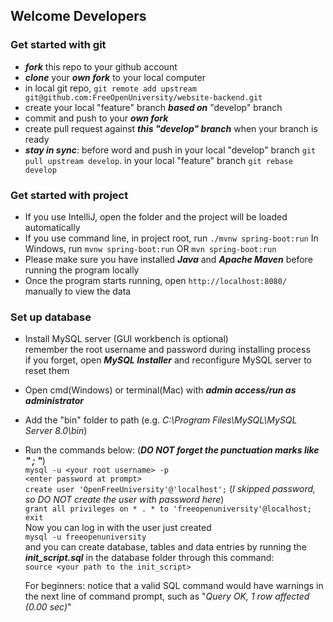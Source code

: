 ## Welcome Developers

### Get started with git
- ***fork*** this repo to your github account
- ***clone*** your ***own fork*** to your local computer
- in local git repo, ```git remote add upstream git@github.com:FreeOpenUniversity/website-backend.git```
- create your local "feature" branch ***based on*** "develop" branch
- commit and push to your ***own fork***
- create pull request against ***this "develop" branch*** when your branch is ready
- ***stay in sync***: before word and push
  in your local "develop" branch ```git pull upstream develop```.
  in your local "feature" branch ```git rebase develop```

### Get started with project
- If you use IntelliJ, open the folder and the project will be loaded automatically
- If you use command line, in project root, run ```./mvnw spring-boot:run``` In Windows, run ```mvnw spring-boot:run``` OR ```mvn spring-boot:run```
- Please make sure you have installed ***Java*** and ***Apache Maven*** before running the program locally
- Once the program starts running, open ```http://localhost:8080/``` manually to view the data
 ### Set up database
- Install MySQL server (GUI workbench is optional)  
  remember the root username and password during installing process  
  if you forget, open ***MySQL Installer*** and reconfigure MySQL server to reset them   

- Open cmd(Windows) or terminal(Mac) with ***admin access/run as administrator***
- Add the "bin" folder to path (e.g. *C:\Program Files\MySQL\MySQL Server 8.0\bin*)  
- Run the commands below: (***DO NOT forget the punctuation marks like " ; "***)  
  ```mysql -u <your root username> -p```  
  ```<enter password at prompt>```  
  ```create user 'OpenFreeUniversity'@'localhost';``` (*I skipped password, so DO NOT create the user with password here*)      
  ```grant all privileges on * . * to 'freeopenuniversity'@localhost;```  
  ```exit```  
  Now you can log in with the user just created  
  ```mysql -u freeopenuniversity```  
  and you can create database, tables and data entries by running the ***init_script.sql*** in the database folder through this command:  
  ```source <your path to the init_script>```
  

  For beginners: notice that a valid SQL command would have warnings in the next line of command prompt, such as "*Query OK, 1 row affected (0.00 sec)*"
